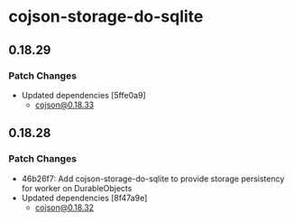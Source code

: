 # cojson-storage-do-sqlite

## 0.18.29

### Patch Changes

- Updated dependencies [5ffe0a9]
  - cojson@0.18.33

## 0.18.28

### Patch Changes

- 46b26f7: Add cojson-storage-do-sqlite to provide storage persistency for worker on DurableObjects
- Updated dependencies [8f47a9e]
  - cojson@0.18.32
